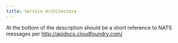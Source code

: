```yaml
---
title: Service Architecture
---
```


At the bottom of the description should be a short reference to NATS messages per http://apidocs.cloudfoundry.com/

